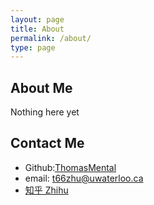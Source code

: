 ```yaml
---
layout: page
title: About
permalink: /about/
type: page
---
```


## About Me
Nothing here yet

## Contact Me
* Github:[ThomasMental](https://github.com/thomasmental)
* email: t66zhu@uwaterloo.ca
* [知乎 Zhihu](https://www.zhihu.com/people/wu-liao-de-zhu-san)
